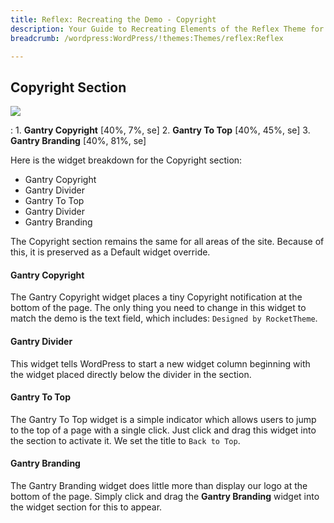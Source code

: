 ```yaml
---
title: Reflex: Recreating the Demo - Copyright
description: Your Guide to Recreating Elements of the Reflex Theme for WordPress
breadcrumb: /wordpress:WordPress/!themes:Themes/reflex:Reflex

---
```


Copyright Section
-----

![][demo2]

:	1. **Gantry Copyright** [40%, 7%, se]
	2. **Gantry To Top** [40%, 45%, se]
	3. **Gantry Branding** [40%, 81%, se]

Here is the widget breakdown for the Copyright section:

* Gantry Copyright
* Gantry Divider
* Gantry To Top
* Gantry Divider
* Gantry Branding

The Copyright section remains the same for all areas of the site. Because of this, it is preserved as a Default widget override.

#### Gantry Copyright

The Gantry Copyright widget places a tiny Copyright notification at the bottom of the page. The only thing you need to change in this widget to match the demo is the text field, which includes: `Designed by RocketTheme`. 

#### Gantry Divider

This widget tells WordPress to start a new widget column beginning with the widget placed directly below the divider in the section.

#### Gantry To Top

The Gantry To Top widget is a simple indicator which allows users to jump to the top of a page with a single click. Just click and drag this widget into the section to activate it. We set the title to `Back to Top`.

#### Gantry Branding

The Gantry Branding widget does little more than display our logo at the bottom of the page. Simply click and drag the **Gantry Branding** widget into the widget section for this to appear.

[demo2]: assets/demo_9.jpeg